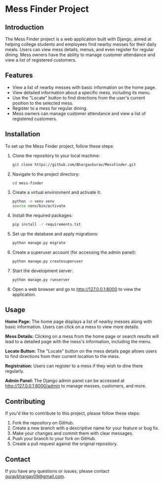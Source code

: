 
# Mess Finder Project

## Introduction

The Mess Finder project is a web application built with Django, aimed at helping college students and employees find nearby messes for their daily meals. Users can view mess details, menus, and even register for regular dining. Mess owners have the ability to manage customer attendance and view a list of registered customers.

## Features

- View a list of nearby messes with basic information on the home page.
- View detailed information about a specific mess, including its menu.
- Use the "Locate" button to find directions from the user's current position to the selected mess.
- Register to a mess for regular dining.
- Mess owners can manage customer attendance and view a list of registered customers.

## Installation

To set up the Mess Finder project, follow these steps:

1. Clone the repository to your local machine:

   ```bash
   git clone https://github.com/BhargavGurav/MessFinder.git
2. Navigate to the project directory:

   ```bash
   cd mess-finder
3. Create a virtual environment and activate it:

   ```bash
   python -m venv venv
   source venv/bin/activate
4. Install the required packages:

   ```bash
   pip install -r requirements.txt
5. Set up the database and apply migrations:

   ```bash
   python manage.py migrate
6. Create a superuser account (for accessing the admin panel):

   ```bash
   python manage.py createsuperuser
7. Start the development server:
   
   ```bash
   python manage.py runserver
8. Open a web browser and go to http://127.0.0.1:8000 to view the application.

## Usage
**Home Page:**
The home page displays a list of nearby messes along with basic information.
Users can click on a mess to view more details.<br>

**Mess Details:**
Clicking on a mess from the home page or search results will lead to a detailed page with the mess's information, including the menu.<br>

**Locate Button:**
The "Locate" button on the mess details page allows users to find directions from their current location to the mess.<br>

**Registration:**
Users can register to a mess if they wish to dine there regularly.<br>

**Admin Panel:**
The Django admin panel can be accessed at http://127.0.0.1:8000/admin to manage messes, customers, and more.<br>

## Contributing
If you'd like to contribute to this project, please follow these steps:

1. Fork the repository on GitHub.
2. Create a new branch with a descriptive name for your feature or bug fix.
3. Make your changes and commit them with clear messages.
4. Push your branch to your fork on GitHub.
5. Create a pull request against the original repository.

## Contact

If you have any questions or issues, please contact guravbhargav09@gmail.com.





